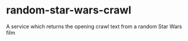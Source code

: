 # random-star-wars-crawl
A service which returns the opening crawl text from a random Star Wars film
